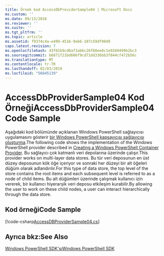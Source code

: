 ```yaml
---
title: Örnek kod AccessDbProviderSample04 | Microsoft Docs
ms.custom: ''
ms.date: 09/13/2016
ms.reviewer: ''
ms.suite: ''
ms.tgt_pltfrm: ''
ms.topic: article
ms.assetid: f9374c4a-e499-4516-9eb6-107c59df98d9
caps.latest.revision: 7
ms.openlocfilehash: 43f01b9cd6af3ab6c26f88ee0c1e9269499b2bc3
ms.sourcegitcommit: b6871f21bd666f9cd71dd336bb3f844cf472b56c
ms.translationtype: MT
ms.contentlocale: tr-TR
ms.lasthandoff: 02/03/2019
ms.locfileid: "56845139"
---
```

# <a name="accessdbprovidersample04-code-sample"></a><span data-ttu-id="d780c-102">AccessDbProviderSample04 Kod Örneği</span><span class="sxs-lookup"><span data-stu-id="d780c-102">AccessDbProviderSample04 Code Sample</span></span>

<span data-ttu-id="d780c-103">Aşağıdaki kod bölümünde açıklanan Windows PowerShell sağlayıcısı uygulamasını gösterir [bir Windows PowerShell kapsayıcısı sağlayıcısı oluşturma](./creating-a-windows-powershell-container-provider.md).</span><span class="sxs-lookup"><span data-stu-id="d780c-103">The following code shows the implementation of the Windows PowerShell provider described in [Creating a Windows PowerShell Container Provider](./creating-a-windows-powershell-container-provider.md).</span></span> <span data-ttu-id="d780c-104">Bu sağlayıcı çok katmanlı veri depolarına üzerinde çalışır.</span><span class="sxs-lookup"><span data-stu-id="d780c-104">This provider works on multi-layer data stores.</span></span> <span data-ttu-id="d780c-105">Bu tür veri deposunun en üst düzey deposunun kök öğe içeriyor ve sonraki her düzeyi bir alt öğeleri düğüm olarak adlandırılır.</span><span class="sxs-lookup"><span data-stu-id="d780c-105">For this type of data store, the top level of the store contains the root items and each subsequent level is referred to as a node of child items.</span></span> <span data-ttu-id="d780c-106">Bu alt düğümleri üzerinde çalışmak kullanıcı izin vererek, bir kullanıcı hiyerarşik veri deposu etkileşim kurabilir.</span><span class="sxs-lookup"><span data-stu-id="d780c-106">By allowing the user to work on these child nodes, a user can interact hierarchically through the data store.</span></span>

## <a name="code-sample"></a><span data-ttu-id="d780c-107">Kod örneği</span><span class="sxs-lookup"><span data-stu-id="d780c-107">Code Sample</span></span>

[!code-csharp[AccessDBProviderSample04.cs](../../powershell-sdk-samples/SDK-2.0/csharp/AccessDBProviderSample04/AccessDBProviderSample04.cs#L11-L1635 "AccessDBProviderSample04.cs")]

## <a name="see-also"></a><span data-ttu-id="d780c-108">Ayrıca bkz:</span><span class="sxs-lookup"><span data-stu-id="d780c-108">See Also</span></span>

[<span data-ttu-id="d780c-109">Windows PowerShell SDK'sı</span><span class="sxs-lookup"><span data-stu-id="d780c-109">Windows PowerShell SDK</span></span>](../windows-powershell-reference.md)